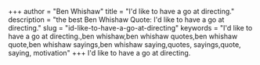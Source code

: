 +++
author = "Ben Whishaw"
title = "I'd like to have a go at directing."
description = "the best Ben Whishaw Quote: I'd like to have a go at directing."
slug = "id-like-to-have-a-go-at-directing"
keywords = "I'd like to have a go at directing.,ben whishaw,ben whishaw quotes,ben whishaw quote,ben whishaw sayings,ben whishaw saying,quotes, sayings,quote, saying, motivation"
+++
I'd like to have a go at directing.

